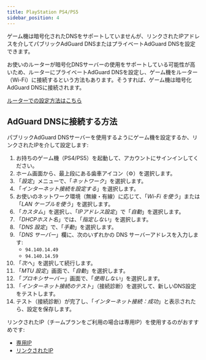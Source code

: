 ```yaml
---
title: PlayStation PS4/PS5
sidebar_position: 4
---
```


ゲーム機は暗号化されたDNSをサポートしていませんが、リンクされたIPアドレスを介してパブリックAdGuard DNSまたはプライベートAdGuard DNSを設定できます。

お使いのルーターが暗号化DNSサーバーの使用をサポートしている可能性が高いため、ルーターにプライベートAdGuard DNSを設定し、ゲーム機をルーター（Wi-Fi）に接続するという方法もあります。そうすれば、ゲーム機は暗号化AdGuard DNSに接続されます。

[ルーターでの設定方法はこちら](/private-dns/connect-devices/routers/routers.md)

## AdGuard DNSに接続する方法

パブリックAdGuard DNSサーバーを使用するようにゲーム機を設定するか、リンクされたIPを介して設定します:

1. お持ちのゲーム機（PS4/PS5）を起動して、アカウントにサインインしてください。
2. ホーム画面から、最上段にある歯車アイコン（⚙）を選択します。
3. 「_設定_」メニューで、「_ネットワーク_」を選択します。
4. 「_インターネット接続を設定する_」を選択します。
5. お使いのネットワーク環境（無線・有線）に応じて、「_Wi-Fi を使う_」または「_LAN ケーブルを使う_」を選択します。
6. 「_カスタム_」を選択し、「_IPアドレス設定_」で「_自動_」を選択します。
7. 「_DHCPホスト名_」では、「_指定しない_」を選択します。
8. 「_DNS 設定_」で、「_手動_」を選択します。
9. 「_DNS サーバー_」欄に、次のいずれかの DNS サーバーアドレスを入力します:
   - `94.140.14.49`
   - `94.140.14.59`
10. 「_次へ_」を選択して続行します。
11. 「_MTU 設定_」画面で、「_自動_」を選択します。
12. 「_プロキシサーバー_」画面で、「_使用しない_」を選択します。
13. 「_インターネット接続のテスト_」（接続診断）を選択して、新しいDNS設定をテストします。
14. テスト（接続診断）が完了し、「_インターネット接続：成功_」と表示されたら、設定を保存します。

リンクされたIP（チームプランをご利用の場合は専用IP）を使用するのがおすすめです:

- [専用IP](/private-dns/connect-devices/other-options/dedicated-ip.md)
- [リンクされたIP](/private-dns/connect-devices/other-options/linked-ip.md)
